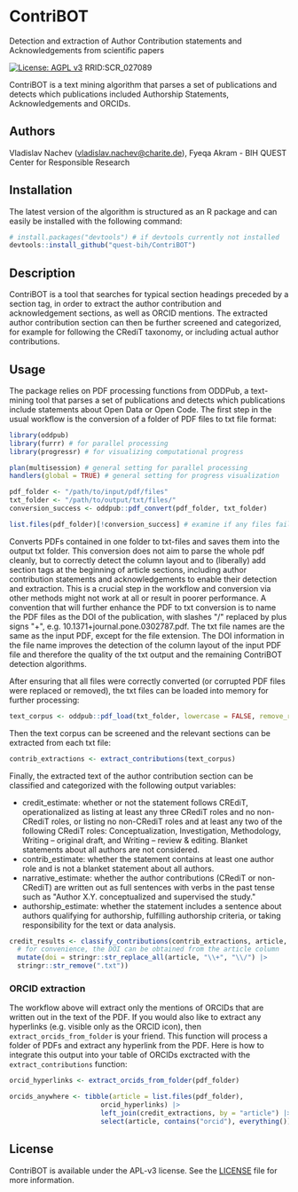 # ContriBOT
Detection and extraction of Author Contribution statements and Acknowledgements from scientific papers

[![License: AGPL v3](https://img.shields.io/badge/License-AGPL_v3-blue.svg)](https://www.gnu.org/licenses/agpl-3.0)
RRID:SCR_027089

ContriBOT is a text mining algorithm that parses a set of publications and detects
which publications included Authorship Statements, Acknowledgements and ORCIDs.


## Authors

Vladislav Nachev (vladislav.nachev@charite.de), Fyeqa Akram - BIH QUEST Center for Responsible Research

## Installation

The latest version of the algorithm is structured as an R package and can easily be installed with the following command:

``` r
# install.packages("devtools") # if devtools currently not installed
devtools::install_github("quest-bih/ContriBOT")
```

## Description

ContriBOT is a tool that searches for typical section headings preceded by
a section tag, in order to extract the author contribution and acknowledgement sections,
as well as ORCID mentions. The extracted author contribution section can then be
further screened and categorized, for example for following the CRediT taxonomy,
or including actual author contributions.


## Usage

The package relies on PDF processing functions from ODDPub, a text-mining tool
that parses a set of publications and detects which publications include
statements about Open Data or Open Code. The first step in the usual workflow
is the conversion of a folder of PDF files to txt file format:

``` r
library(oddpub)
library(furrr) # for parallel processing
library(progressr) # for visualizing computational progress

plan(multisession) # general setting for parallel processing
handlers(global = TRUE) # general setting for progress visualization

pdf_folder <- "/path/to/input/pdf/files"
txt_folder <- "/path/to/output/txt/files/"
conversion_success <- oddpub::pdf_convert(pdf_folder, txt_folder)

list.files(pdf_folder)[!conversion_success] # examine if any files failed to convert
```

Converts PDFs contained in one folder to txt-files and saves them into the output txt folder.
This conversion does not aim to parse the whole pdf cleanly, but to correctly detect
the column layout and to (liberally) add section tags at the beginning of article sections,
including author contribution statements and acknowledgements to enable their detection
and extraction. This is a crucial step in the workflow and conversion via other methods
might not work at all or result in poorer performance.
A convention that will further enhance the PDF to txt conversion is to name the PDF files
as the DOI of the publication, with slashes "/" replaced by plus signs "+",
e.g. 10.1371+journal.pone.0302787.pdf. The txt file names are the same as the input PDF,
except for the file extension. The DOI information in the file name improves
the detection of the column layout of the input PDF file and therefore the quality of
the txt output and the remaining ContriBOT detection algorithms.

After ensuring that all files were correctly converted (or corrupted PDF files were
replaced or removed), the txt files can be loaded into memory for further processing:

```r
text_corpus <- oddpub::pdf_load(txt_folder, lowercase = FALSE, remove_regex = NULL)
```

Then the text corpus can be screened and the relevant sections can be extracted from
each txt file:

```r
contrib_extractions <- extract_contributions(text_corpus)
```

Finally, the extracted text of the author contribution section can be classified
and categorized with the following output variables:  

 - credit_estimate: whether or not the statement follows CREdiT, operationalized as
 listing at least any three CRediT roles and no non-CRediT roles, or listing 
 no non-CRediT roles and at least any two of the following CRediT roles:
 Conceptualization, Investigation, Methodology, Writing – original draft,
 and Writing – review & editing. Blanket statements about all authors are not considered.  
 - contrib_estimate: whether the statement contains at least one author role and is not
 a blanket statement about all authors.  
 - narrative_estimate: whether the author contributions (CRediT or non-CRediT) are
 written out as full sentences with verbs in the past tense such as 
 "Author X.Y. conceptualized and supervised the study."  
 - authorship_estimate: whether the statement includes a sentence about authors 
 qualifying for authorship, fulfilling authorship criteria, or taking responsibility for
 the text or data analysis.  

```r
credit_results <- classify_contributions(contrib_extractions, article, contrib_statement) |>
  # for convenience, the DOI can be obtained from the article column
  mutate(doi = stringr::str_replace_all(article, "\\+", "\\/") |> 
  stringr::str_remove(".txt"))
```

### ORCID extraction

The workflow above will extract only the mentions of ORCIDs that are written out in the text of the PDF.
If you would also like to extract any hyperlinks (e.g. visible only as the ORCID icon), then
`extract_orcids_from_folder` is your friend. This function will process a folder of PDFs
and extract any hyperlink from the PDF.
Here is how to integrate this output into your table of ORCIDs exctracted with the `extract_contributions`
function:

```r
orcid_hyperlinks <- extract_orcids_from_folder(pdf_folder)

orcids_anywhere <- tibble(article = list.files(pdf_folder),
                       orcid_hyperlinks) |> 
                       left_join(credit_extractions, by = "article") |> 
                       select(article, contains("orcid"), everything())
```

## License

ContriBOT is available under the APL-v3 license.
See the [LICENSE](https://github.com/quest-bih/ContriBOT/blob/master/LICENSE) file for more
information.
